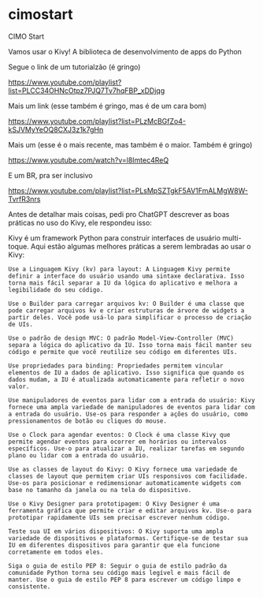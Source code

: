 # cimostart
 CIMO Start

 Vamos usar o Kivy! A biblioteca de desenvolvimento de apps do Python

 Segue o link de um tutorialzão (é gringo)

 https://www.youtube.com/playlist?list=PLCC34OHNcOtpz7PJQ7Tv7hqFBP_xDDjqg

 Mais um link (esse também é gringo, mas é de um cara bom)

 https://www.youtube.com/playlist?list=PLzMcBGfZo4-kSJVMyYeOQ8CXJ3z1k7gHn

 Mais um (esse é o mais recente, mas também é o maior. Também é gringo)

 https://www.youtube.com/watch?v=l8Imtec4ReQ

 E um BR, pra ser inclusivo

 https://www.youtube.com/playlist?list=PLsMpSZTgkF5AV1FmALMgW8W-TvrfR3nrs

 Antes de detalhar mais coisas, pedi pro ChatGPT descrever as boas práticas no uso do Kivy, ele respondeu isso:

 Kivy é um framework Python para construir interfaces de usuário multi-toque. Aqui estão algumas melhores práticas a serem lembradas ao usar o Kivy:

    Use a Linguagem Kivy (kv) para layout: A Linguagem Kivy permite definir a interface do usuário usando uma sintaxe declarativa. Isso torna mais fácil separar a IU da lógica do aplicativo e melhora a legibilidade do seu código.

    Use o Builder para carregar arquivos kv: O Builder é uma classe que pode carregar arquivos kv e criar estruturas de árvore de widgets a partir deles. Você pode usá-lo para simplificar o processo de criação de UIs.

    Use o padrão de design MVC: O padrão Model-View-Controller (MVC) separa a lógica do aplicativo da IU. Isso torna mais fácil manter seu código e permite que você reutilize seu código em diferentes UIs.

    Use propriedades para binding: Propriedades permitem vincular elementos de IU a dados de aplicativo. Isso significa que quando os dados mudam, a IU é atualizada automaticamente para refletir o novo valor.

    Use manipuladores de eventos para lidar com a entrada do usuário: Kivy fornece uma ampla variedade de manipuladores de eventos para lidar com a entrada do usuário. Use-os para responder a ações do usuário, como pressionamentos de botão ou cliques do mouse.

    Use o Clock para agendar eventos: O Clock é uma classe Kivy que permite agendar eventos para ocorrer em horários ou intervalos específicos. Use-o para atualizar a IU, realizar tarefas em segundo plano ou lidar com a entrada do usuário.

    Use as classes de layout do Kivy: O Kivy fornece uma variedade de classes de layout que permitem criar UIs responsivos com facilidade. Use-os para posicionar e redimensionar automaticamente widgets com base no tamanho da janela ou na tela do dispositivo.

    Use o Kivy Designer para prototipagem: O Kivy Designer é uma ferramenta gráfica que permite criar e editar arquivos kv. Use-o para prototipar rapidamente UIs sem precisar escrever nenhum código.

    Teste sua UI em vários dispositivos: O Kivy suporta uma ampla variedade de dispositivos e plataformas. Certifique-se de testar sua IU em diferentes dispositivos para garantir que ela funcione corretamente em todos eles.

    Siga o guia de estilo PEP 8: Seguir o guia de estilo padrão da comunidade Python torna seu código mais legível e mais fácil de manter. Use o guia de estilo PEP 8 para escrever um código limpo e consistente.


